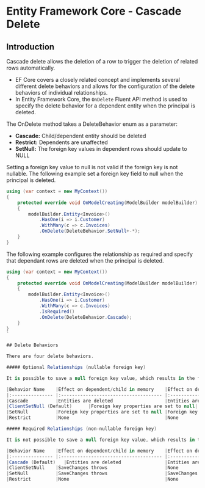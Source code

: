 # Entity Framework Core - Cascade Delete

## Introduction

Cascade delete allows the deletion of a row to trigger the deletion of related rows automatically. 

 - EF Core covers a closely related concept and implements several different delete behaviors and allows for the configuration of the delete behaviors of individual relationships. 
 - In Entity Framework Core, the `OnDelete` Fluent API method is used to specify the delete behavior for a dependent entity when the principal is deleted.

The OnDelete method takes a DeleteBehavior enum as a parameter:

 - **Cascade:** Child/dependent entity should be deleted
 - **Restrict:** Dependents are unaffected
 - **SetNull:** The foreign key values in dependent rows should update to NULL

Setting a foreign key value to null is not valid if the foreign key is not nullable. The following example set a foreign key field to null when the principal is deleted.

```csharp
using (var context = new MyContext())
{
    protected override void OnModelCreating(ModelBuilder modelBuilder)
    {
        modelBuilder.Entity<Invoice>()
            .HasOne(i => i.Customer)
            .WithMany(c => c.Invoices)
            .OnDelete(DeleteBehavior.SetNull+-*);
    }
}
```

The following example configures the relationship as required and specify that dependant rows are deleted when the principal is deleted.

```csharp
using (var context = new MyContext())
{
    protected override void OnModelCreating(ModelBuilder modelBuilder)
    {
        modelBuilder.Entity<Invoice>()
            .HasOne(i => i.Customer)
            .WithMany(c => c.Invoices)
            .IsRequired()
            .OnDelete(DeleteBehavior.Cascade);
    }
}
`

## Delete Behaviors

There are four delete behaviors. 

##### Optional Relationships (nullable foreign key)

It is possible to save a null foreign key value, which results in the following effects.

|Behavior Name    |Effect on dependent/child in memory    |Effect on dependent/child in database |
|:--------------- |:------------------------------------- |:------------------------------------ |
|Cascade          |Entities are deleted                   |Entities are deleted                  |
|ClientSetNull (Default)      |Foreign key properties are set to null| None                      |
|SetNull          |Foreign key properties are set to null |Foreign key properties are set to null|
|Restrict         |None                                   |None                                  |

##### Required Relationships (non-nullable foreign key) 

It is not possible to save a null foreign key value, which results in the following effects:

|Behavior Name    |Effect on dependent/child in memory    |Effect on dependent/child in database |
|:--------------- |:------------------------------------- |:------------------------------------ |
|Cascade (Default)   |Entities are deleted                |Entities are deleted                  |
|ClientSetNull    |SaveChanges throws                     |None                                  |
|SetNull          |SaveChanges throws                     |SaveChanges throws                    |
|Restrict         |None                                   |None                                  |